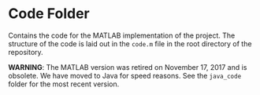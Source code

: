 # Code Folder 

Contains the code for the MATLAB implementation of the project.
The structure of the code is laid out in the `code.m` file in the root directory of the repository.

__WARNING__: The MATLAB version was retired on November 17, 2017 and is obsolete. We have moved to Java for speed reasons. See the `java_code` folder for the most recent version.
